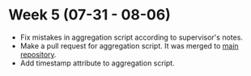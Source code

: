 # Week 5 (07-31 - 08-06)

*   Fix mistakes in aggregation script according to supervisor's notes.
*   Make a pull request for aggregation script. It was merged to [main repository](https://github.com/vkuznet/CMSSpark).
*   Add timestamp attribute to aggregation script.
